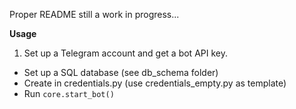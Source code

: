 Proper README still a work in progress...

**Usage**  
1. Set up a Telegram account and get a bot API key.
* Set up a SQL database (see db_schema folder)
* Create in credentials.py (use credentials_empty.py as template)
* Run `core.start_bot()`
